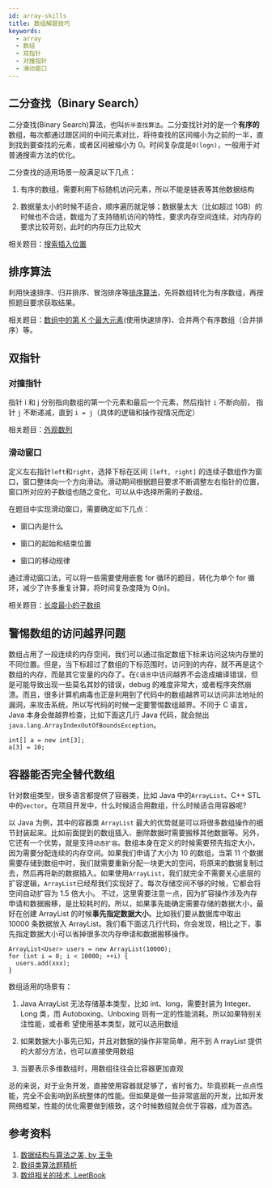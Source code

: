 ```yaml
---
id: array-skills
title: 数组解题技巧
keywords:
  - array
  - 数组
  - 双指针
  - 对撞指针
  - 滑动窗口
---
```


## 二分查找（Binary Search）

二分查找(Binary Search)算法，也叫`折半查找算法`。二分查找针对的是一个**有序的**数组，每次都通过跟区间的中间元素对比，将待查找的区间缩小为之前的一半，直到找到要查找的元素，或者区间被缩小为 0。时间复杂度是`O(logn)`，一般用于对普通搜索方法的优化。

二分查找的适用场景一般满足以下几点：

1. 有序的数组，需要利用下标随机访问元素，所以不能是链表等其他数据结构

2. 数据量太小的时候不适合，顺序遍历就足够；数据量太大（比如超过 1GB）的时候也不合适，数组为了支持随机访问的特性，要求内存空间连续，对内存的要求比较苛刻，此时的内存压力比较大

相关题目：[搜索插入位置](/docs/algorithm/2.array/search-insert-position)

## 排序算法

利用快速排序、归并排序、冒泡排序等[排序算法](/docs/algorithm/8.sort/sort-summary)，先将数组转化为有序数组，再按照题目要求获取结果。

相关题目：[数组中的第 K 个最大元素](/docs/algorithm/2.array/kth-largest-element-in-an-array)(使用快速排序)、合并两个有序数组（合并排序）等。

## 双指针

### 对撞指针

指针 i 和 j 分别指向数组的第一个元素和最后一个元素，然后指针 `i` 不断向前， 指针 `j` 不断递减，直到 `i = j`（具体的逻辑和操作视情况而定）

相关题目：[外观数列](/docs/algorithm/13.math/count-and-say)

### 滑动窗口

定义左右指针`left`和`right`，选择下标在区间 `[left, right]` 的连续子数组作为窗口，窗口整体向一个方向滑动。滑动期间根据题目要求不断调整左右指针的位置，窗口所对应的子数组也随之变化，可以从中选择所需的子数组。

在题目中实现滑动窗口，需要确定如下几点：

- 窗口内是什么

- 窗口的起始和结束位置

- 窗口的移动规律

通过滑动窗口法，可以将一些需要使用嵌套 for 循环的题目，转化为单个 for 循环，减少了许多重复计算，将时间复杂度降为 O(n)。

相关题目：[长度最小的子数组](/docs/algorithm/2.array/minimum-size-subarray-sum)

## 警惕数组的访问越界问题

数组占用了一段连续的内存空间，我们可以通过指定数组下标来访问这块内存里的不同位置。但是，当下标超过了数组的下标范围时，访问到的内存，就不再是这个数组的内存，而是其它变量的内存了。在`C语言`中访问越界不会造成编译错误，但是可能导致出现一些莫名其妙的错误，debug 的难度非常大，或者程序突然崩溃。而且，很多计算机病毒也正是利用到了代码中的数组越界可以访问非法地址的漏洞，来攻击系统，所以写代码的时候一定要警惕数组越界。不同于 C 语言，Java 本身会做越界检查，比如下面这几行 Java 代码，就会抛出`java.lang.ArrayIndexOutOfBoundsException`。

```
int[] a = new int[3];
a[3] = 10;
```

## 容器能否完全替代数组

针对数组类型，很多语言都提供了容器类，比如 Java 中的`ArrayList`、C++ STL 中的`vector`。在项目开发中，什么时候适合用数组，什么时候适合用容器呢?

以 Java 为例，其中的容器类 `ArrayList` 最大的优势就是可以将很多数组操作的细节封装起来。比如前面提到的数组插入、删除数据时需要搬移其他数据等。另外，它还有一个优势，就是支持`动态扩容`。数组本身在定义的时候需要预先指定大小，因为需要分配连续的内存空间。如果我们申请了大小为 10 的数组，当第 11 个数据需要存储到数组中时，我们就需要重新分配一块更大的空间，将原来的数据复制过去，然后再将新的数据插入。如果使用`ArrayList`，我们就完全不需要关心底层的扩容逻辑，`ArrayList`已经帮我们实现好了。每次存储空间不够的时候，它都会将空间自动扩容为 1.5 倍大小。 不过，这里需要注意一点，因为扩容操作涉及内存申请和数据搬移，是比较耗时的。所以，如果事先能确定需要存储的数据大小，最好在创建 ArrayList 的时候**事先指定数据大小**。比如我们要从数据库中取出 10000 条数据放入 ArrayList。我们看下面这几行代码，你会发现，相比之下，事先指定数据大小可以省掉很多次内存申请和数据搬移操作。

```
ArrayList<User> users = new ArrayList(10000);
for (int i = 0; i < 10000; ++i) {
  users.add(xxx);
}
```

数组适用的场景有：

1. Java ArrayList 无法存储基本类型，比如 int、long，需要封装为 Integer、Long 类，而 Autoboxing、Unboxing 则有一定的性能消耗，所以如果特别关注性能，或者希 望使用基本类型，就可以选用数组

2. 如果数据大小事先已知，并且对数据的操作非常简单，用不到 A rrayList 提供的大部分方法，也可以直接使用数组

3. 当要表示多维数组时，用数组往往会比容器更加直观

总的来说，对于业务开发，直接使用容器就足够了，省时省力。毕竟损耗一点点性能，完全不会影响到系统整体的性能。但如果是做一些非常底层的开发，比如开发网络框架，性能的优化需要做到极致，这个时候数组就会优于容器，成为首选。

## 参考资料

1. [数据结构与算法之美, by 王争](https://time.geekbang.org/column/intro/126)
2. [数组类算法题精析](https://kanghaov.com/291.html)
3. [数组相关的技术, LeetBook](https://leetcode-cn.com/leetbook/read/array-and-string/c72zs/)
